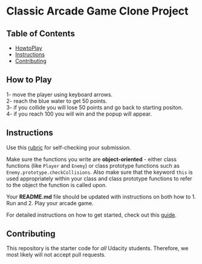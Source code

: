 # Classic Arcade Game Clone Project

## Table of Contents

- [HowtoPlay](#HowToPlay)
- [Instructions](#instructions)
- [Contributing](#contributing)

## How to Play

1- move the player using keyboard arrows.<br />
2- reach the blue water to get 50 points.<br />
3- if you collide you will lose 50 points and go back to starting positon.<br />
4- if you reach 100 you will win and the popup will appear.<br />

## Instructions

Use this [rubric](https://review.udacity.com/#!/rubrics/15/view) for self-checking your submission.

Make sure the functions you write are **object-oriented** - either class functions (like `Player` and `Enemy`) or class prototype functions such as `Enemy.prototype.checkCollisions`. Also make sure that the keyword `this` is used appropriately within your class and class prototype functions to refer to the object the function is called upon.

Your **README.md** file should be updated with instructions on both how to 1. Run and 2. Play your arcade game.

For detailed instructions on how to get started, check out this [guide](https://docs.google.com/document/d/1v01aScPjSWCCWQLIpFqvg3-vXLH2e8_SZQKC8jNO0Dc/pub?embedded=true).

## Contributing

This repository is the starter code for _all_ Udacity students. Therefore, we most likely will not accept pull requests.
